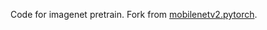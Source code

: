 Code for imagenet pretrain. Fork from [mobilenetv2.pytorch](https://github.com/d-li14/mobilenetv2.pytorch).
